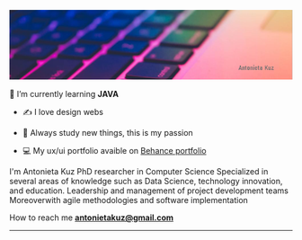 
![](assets/portada.png)

 🌱 I’m currently learning **JAVA**

- ✍️ I love design webs

- 📖 Always study new things, this is my passion

- 💻 My ux/ui portfolio avaible on [Behance portfolio](https://www.behance.net/gallery/129768041/Portfolio-UXUI-2022)


I'm Antonieta Kuz 
PhD researcher in Computer Science 
Specialized in several areas of knowledge such as Data Science, technology innovation, and education. 
Leadership and management of project development teams 
Moreoverwith agile methodologies and software implementation

How to reach me **antonietakuz@gmail.com**

<hr/>


